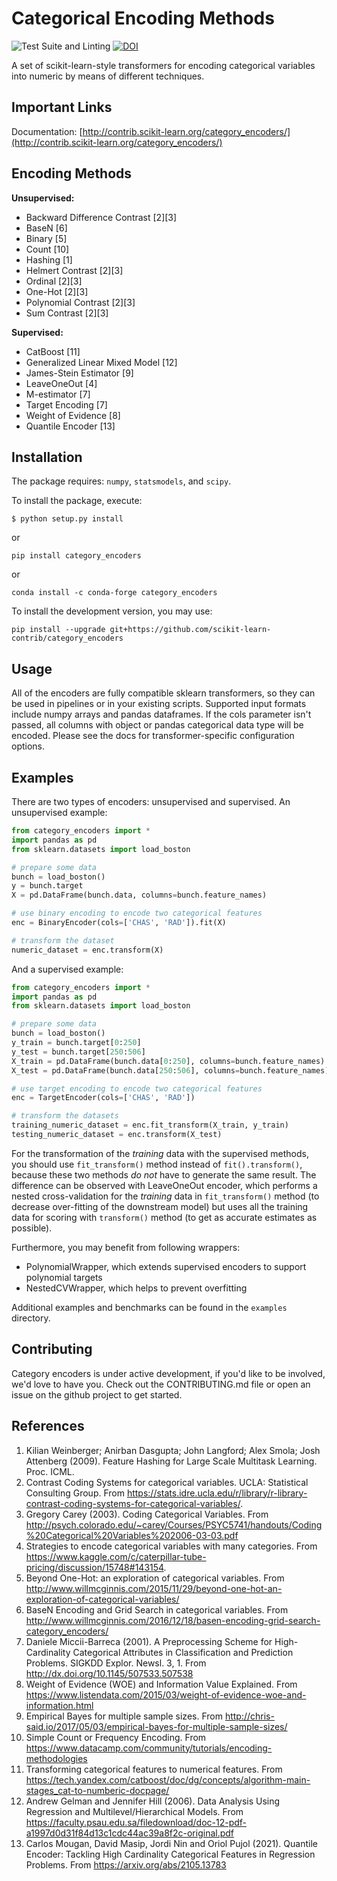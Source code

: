 Categorical Encoding Methods
============================

![Test Suite and Linting](https://github.com/scikit-learn-contrib/category_encoders/workflows/Test%20Suite%20and%20Linting/badge.svg)
[![DOI](https://zenodo.org/badge/47077067.svg)](https://zenodo.org/badge/latestdoi/47077067)

A set of scikit-learn-style transformers for encoding categorical 
variables into numeric by means of different techniques.

Important Links
---------------

Documentation: [http://contrib.scikit-learn.org/category_encoders/](http://contrib.scikit-learn.org/category_encoders/)

Encoding Methods
----------------
__Unsupervised:__
 * Backward Difference Contrast [2][3]
 * BaseN [6]
 * Binary [5]
 * Count [10]
 * Hashing [1]
 * Helmert Contrast [2][3]
 * Ordinal [2][3]
 * One-Hot [2][3]
 * Polynomial Contrast [2][3]
 * Sum Contrast [2][3]

__Supervised:__
 * CatBoost [11]
 * Generalized Linear Mixed Model [12] 
 * James-Stein Estimator [9]
 * LeaveOneOut [4]
 * M-estimator [7]
 * Target Encoding [7]
 * Weight of Evidence [8]
 * Quantile Encoder [13]

Installation
------------

The package requires: `numpy`, `statsmodels`, and `scipy`.

To install the package, execute:

```shell
$ python setup.py install
```

or 

```shell
pip install category_encoders
```

or

```shell
conda install -c conda-forge category_encoders
```

To install the development version, you may use:

```shell
pip install --upgrade git+https://github.com/scikit-learn-contrib/category_encoders
```

Usage
-----

All of the encoders are fully compatible sklearn transformers, so they can be used in pipelines or in your existing 
scripts. Supported input formats include numpy arrays and pandas dataframes. If the cols parameter isn't passed, all 
columns with object or pandas categorical data type will be encoded. Please see the docs for transformer-specific 
configuration options.

Examples
--------
There are two types of encoders: unsupervised and supervised. An unsupervised example:
```python
from category_encoders import *
import pandas as pd
from sklearn.datasets import load_boston

# prepare some data
bunch = load_boston()
y = bunch.target
X = pd.DataFrame(bunch.data, columns=bunch.feature_names)

# use binary encoding to encode two categorical features
enc = BinaryEncoder(cols=['CHAS', 'RAD']).fit(X)

# transform the dataset
numeric_dataset = enc.transform(X)
```

And a supervised example:
```python
from category_encoders import *
import pandas as pd
from sklearn.datasets import load_boston

# prepare some data
bunch = load_boston()
y_train = bunch.target[0:250]
y_test = bunch.target[250:506]
X_train = pd.DataFrame(bunch.data[0:250], columns=bunch.feature_names)
X_test = pd.DataFrame(bunch.data[250:506], columns=bunch.feature_names)

# use target encoding to encode two categorical features
enc = TargetEncoder(cols=['CHAS', 'RAD'])

# transform the datasets
training_numeric_dataset = enc.fit_transform(X_train, y_train)
testing_numeric_dataset = enc.transform(X_test)
```

For the transformation of the _training_ data with the supervised methods, you should use `fit_transform()` method instead of `fit().transform()`, because these two methods _do not_ have to generate the same result. The difference can be observed with LeaveOneOut encoder, which performs a nested cross-validation for the _training_ data in `fit_transform()` method (to decrease over-fitting of the downstream model) but uses all the training data for scoring with `transform()` method (to get as accurate estimates as possible).

Furthermore, you may benefit from following wrappers:
 * PolynomialWrapper, which extends supervised encoders to support polynomial targets
 * NestedCVWrapper, which helps to prevent overfitting  

Additional examples and benchmarks can be found in the `examples` directory.

Contributing
------------

Category encoders is under active development, if you'd like to be involved, we'd love to have you. Check out the CONTRIBUTING.md file
or open an issue on the github project to get started.

References
----------

 1. Kilian Weinberger; Anirban Dasgupta; John Langford; Alex Smola; Josh Attenberg (2009). Feature Hashing for Large Scale Multitask Learning. Proc. ICML.
 2. Contrast Coding Systems for categorical variables.  UCLA: Statistical Consulting Group. From https://stats.idre.ucla.edu/r/library/r-library-contrast-coding-systems-for-categorical-variables/.
 3. Gregory Carey (2003). Coding Categorical Variables. From http://psych.colorado.edu/~carey/Courses/PSYC5741/handouts/Coding%20Categorical%20Variables%202006-03-03.pdf
 4. Strategies to encode categorical variables with many categories. From https://www.kaggle.com/c/caterpillar-tube-pricing/discussion/15748#143154.
 5. Beyond One-Hot: an exploration of categorical variables. From http://www.willmcginnis.com/2015/11/29/beyond-one-hot-an-exploration-of-categorical-variables/
 6. BaseN Encoding and Grid Search in categorical variables. From http://www.willmcginnis.com/2016/12/18/basen-encoding-grid-search-category_encoders/
 7. Daniele Miccii-Barreca (2001). A Preprocessing Scheme for High-Cardinality Categorical Attributes in Classification and Prediction Problems. SIGKDD Explor. Newsl. 3, 1. From http://dx.doi.org/10.1145/507533.507538
 8. Weight of Evidence (WOE) and Information Value Explained. From https://www.listendata.com/2015/03/weight-of-evidence-woe-and-information.html
 9. Empirical Bayes for multiple sample sizes. From http://chris-said.io/2017/05/03/empirical-bayes-for-multiple-sample-sizes/
 10. Simple Count or Frequency Encoding. From https://www.datacamp.com/community/tutorials/encoding-methodologies
 11. Transforming categorical features to numerical features. From https://tech.yandex.com/catboost/doc/dg/concepts/algorithm-main-stages_cat-to-numberic-docpage/
 12. Andrew Gelman and Jennifer Hill (2006). Data Analysis Using Regression and Multilevel/Hierarchical Models. From https://faculty.psau.edu.sa/filedownload/doc-12-pdf-a1997d0d31f84d13c1cdc44ac39a8f2c-original.pdf
 13. Carlos Mougan, David Masip, Jordi Nin and Oriol Pujol (2021). Quantile Encoder: Tackling High Cardinality Categorical Features in Regression Problems. From https://arxiv.org/abs/2105.13783
 
